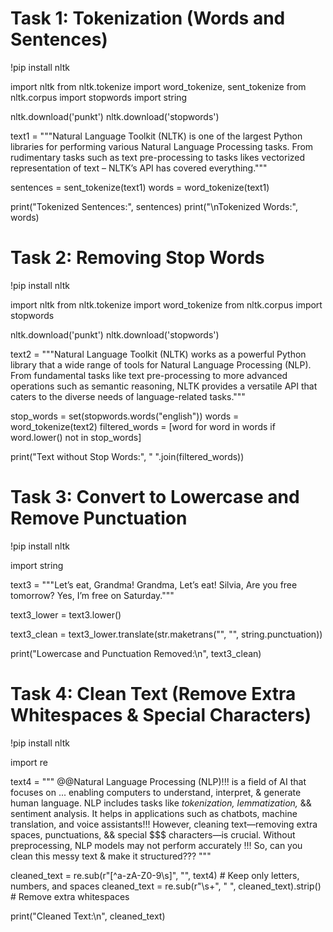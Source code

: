 # Task 1: Tokenization (Words and Sentences)
!pip install nltk

import nltk
from nltk.tokenize import word_tokenize, sent_tokenize
from nltk.corpus import stopwords
import string

nltk.download('punkt')
nltk.download('stopwords')


text1 = """Natural Language Toolkit (NLTK) is one of the largest Python 
libraries for performing various Natural Language Processing tasks. 
From rudimentary tasks such as text pre-processing to tasks likes 
vectorized representation of text – NLTK’s API has covered 
everything."""

sentences = sent_tokenize(text1)
words = word_tokenize(text1)

print("Tokenized Sentences:", sentences)
print("\nTokenized Words:", words)

# Task 2: Removing Stop Words
!pip install nltk

import nltk
from nltk.tokenize import word_tokenize
from nltk.corpus import stopwords

nltk.download('punkt')
nltk.download('stopwords')


text2 = """Natural Language Toolkit (NLTK) works as a powerful Python 
library that a wide range of tools for Natural Language Processing 
(NLP). From fundamental tasks like text pre-processing to more 
advanced operations such as semantic reasoning, NLTK provides a 
versatile API that caters to the diverse needs of language-related 
tasks."""

stop_words = set(stopwords.words("english"))
words = word_tokenize(text2)
filtered_words = [word for word in words if word.lower() not in stop_words]

print("Text without Stop Words:", " ".join(filtered_words))


# Task 3: Convert to Lowercase and Remove Punctuation
!pip install nltk

import string


text3 = """Let’s eat, Grandma!
Grandma, Let’s eat!
Silvia, Are you free tomorrow?
Yes, I’m free on Saturday."""


text3_lower = text3.lower()


text3_clean = text3_lower.translate(str.maketrans("", "", string.punctuation))

print("Lowercase and Punctuation Removed:\n", text3_clean)

# Task 4: Clean Text (Remove Extra Whitespaces & Special Characters)

!pip install nltk

import re


text4 = """ @@Natural Language Processing (NLP)!!! is a field of AI that 
focuses on ... 
 enabling computers to understand, interpret, & generate human 
language. 
 NLP includes tasks like *tokenization, lemmatization,* && 
sentiment analysis. 
 It helps in applications such as chatbots, machine translation, 
and voice assistants!!! 
 However, cleaning text—removing extra spaces, punctuations, && 
special $$$ characters—is crucial. 
 Without preprocessing, NLP models may not perform 
accurately !!! 
 So, can you clean this messy text & make it structured??? """


cleaned_text = re.sub(r"[^a-zA-Z0-9\s]", "", text4)  # Keep only letters, numbers, and spaces
cleaned_text = re.sub(r"\s+", " ", cleaned_text).strip()  # Remove extra whitespaces

print("Cleaned Text:\n", cleaned_text)
